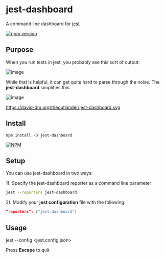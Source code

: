 # jest-dashboard

A command line dashboard for [jest](https://github.com/facebook/jest)

[![npm version](https://badge.fury.io/js/jest-dashboard.svg)](https://badge.fury.io/js/jest-dashboard)

## Purpose

When you run tests in jest, you probably see this sort of output:

![image](https://user-images.githubusercontent.com/749084/34291652-0ffb9582-e6b2-11e7-9a9f-946524afaedd.png)

While that is helpful, it can get quite hard to parse through the noise. The **jest-dashboard** simplifies this.

![image](https://user-images.githubusercontent.com/749084/34291630-f81399a6-e6b1-11e7-8497-a232694827bb.png)

https://david-dm.org/theoutlander/jest-dashboard.svg

## Install

```npm install -D jest-dashboard```

[![NPM](https://nodei.co/npm/jest-dashboard.png)](https://npmjs.org/package/jest-dashboard)


## Setup

You can use jest-dashboard in two ways:

1). Specify the jest-dashboard reporter as a command line parameter

```bash
jest --reporters jest-dashboard
```
2). Modify your **jest configuration** file with the following:

```json
"reporters": ["jest-dashboard"]
```

## Usage

jest --config <jest.config.json>

Press **Escape** to quit

